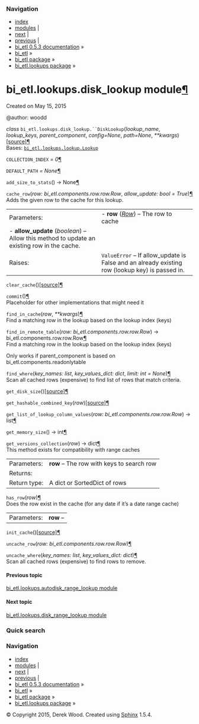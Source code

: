 ### Navigation

-   [index](genindex.md "General Index")
-   [modules](py-modindex.md "Python Module Index") |
-   [next](bi_etl.lookups.disk_range_lookup.md "bi_etl.lookups.disk_range_lookup module") |
-   [previous](bi_etl.lookups.autodisk_range_lookup.md "bi_etl.lookups.autodisk_range_lookup module") |
-   [bi\_etl 0.5.3 documentation](index.md) »
-   [bi\_etl](modules.md) »
-   [bi\_etl package](bi_etl.md) »
-   [bi\_etl.lookups package](bi_etl.lookups.md) »

<span id="bi-etl-lookups-disk-lookup-module"></span>
bi\_etl.lookups.disk\_lookup module<a href="#module-bi_etl.lookups.disk_lookup" class="headerlink" title="Permalink to this headline">¶</a>
===========================================================================================================================================

Created on May 15, 2015

@author: woodd

 *class* `bi_etl.lookups.disk_lookup.``DiskLookup`<span class="sig-paren">(</span>*lookup\_name*, *lookup\_keys*, *parent\_component*, *config=None*, *path=None*, *\*\*kwargs*<span class="sig-paren">)</span><a href="_modules/bi_etl/lookups/disk_lookup.md#DiskLookup" class="reference internal"><span class="viewcode-link">[source]</span></a><a href="#bi_etl.lookups.disk_lookup.DiskLookup" class="headerlink" title="Permalink to this definition">¶</a>  
Bases: <a href="bi_etl.lookups.lookup.md#bi_etl.lookups.lookup.Lookup" class="reference internal" title="bi_etl.lookups.lookup.Lookup"><code class="xref py py-class docutils literal">bi_etl.lookups.lookup.Lookup</code></a>

 `COLLECTION_INDEX` *= 0*<a href="#bi_etl.lookups.disk_lookup.DiskLookup.COLLECTION_INDEX" class="headerlink" title="Permalink to this definition">¶</a>  

 `DEFAULT_PATH` *= None*<a href="#bi_etl.lookups.disk_lookup.DiskLookup.DEFAULT_PATH" class="headerlink" title="Permalink to this definition">¶</a>  

 `add_size_to_stats`<span class="sig-paren">(</span><span class="sig-paren">)</span> → None<a href="#bi_etl.lookups.disk_lookup.DiskLookup.add_size_to_stats" class="headerlink" title="Permalink to this definition">¶</a>  

 `cache_row`<span class="sig-paren">(</span>*row: bi\_etl.components.row.row.Row*, *allow\_update: bool = True*<span class="sig-paren">)</span><a href="#bi_etl.lookups.disk_lookup.DiskLookup.cache_row" class="headerlink" title="Permalink to this definition">¶</a>  
Adds the given row to the cache for this lookup.

|             |                                                                                                                                                                                                                     |
|-------------|---------------------------------------------------------------------------------------------------------------------------------------------------------------------------------------------------------------------|
| Parameters: | -   **row** (<a href="bi_etl.components.csvreader.md#bi_etl.components.csvreader.CSVReader.Row" class="reference internal" title="bi_etl.components.csvreader.CSVReader.Row"><em>Row</em></a>) – The row to cache 
  -   **allow\_update** (*boolean*) – Allow this method to update an existing row in the cache.                                                                                                                        |
| Raises:     | `ValueError` – If allow\_update is False and an already existing row (lookup key) is passed in.                                                                                                                     |

 `clear_cache`<span class="sig-paren">(</span><span class="sig-paren">)</span><a href="_modules/bi_etl/lookups/disk_lookup.md#DiskLookup.clear_cache" class="reference internal"><span class="viewcode-link">[source]</span></a><a href="#bi_etl.lookups.disk_lookup.DiskLookup.clear_cache" class="headerlink" title="Permalink to this definition">¶</a>  

 `commit`<span class="sig-paren">(</span><span class="sig-paren">)</span><a href="#bi_etl.lookups.disk_lookup.DiskLookup.commit" class="headerlink" title="Permalink to this definition">¶</a>  
Placeholder for other implementations that might need it

 `find_in_cache`<span class="sig-paren">(</span>*row*, *\*\*kwargs*<span class="sig-paren">)</span><a href="#bi_etl.lookups.disk_lookup.DiskLookup.find_in_cache" class="headerlink" title="Permalink to this definition">¶</a>  
Find a matching row in the lookup based on the lookup index (keys)

 `find_in_remote_table`<span class="sig-paren">(</span>*row: bi\_etl.components.row.row.Row*<span class="sig-paren">)</span> → bi\_etl.components.row.row.Row<a href="#bi_etl.lookups.disk_lookup.DiskLookup.find_in_remote_table" class="headerlink" title="Permalink to this definition">¶</a>  
Find a matching row in the lookup based on the lookup index (keys)

Only works if parent\_component is based on bi\_etl.components.readonlytable

 `find_where`<span class="sig-paren">(</span>*key\_names: list*, *key\_values\_dict: dict*, *limit: int = None*<span class="sig-paren">)</span><a href="#bi_etl.lookups.disk_lookup.DiskLookup.find_where" class="headerlink" title="Permalink to this definition">¶</a>  
Scan all cached rows (expensive) to find list of rows that match criteria.

 `get_disk_size`<span class="sig-paren">(</span><span class="sig-paren">)</span><a href="_modules/bi_etl/lookups/disk_lookup.md#DiskLookup.get_disk_size" class="reference internal"><span class="viewcode-link">[source]</span></a><a href="#bi_etl.lookups.disk_lookup.DiskLookup.get_disk_size" class="headerlink" title="Permalink to this definition">¶</a>  

 `get_hashable_combined_key`<span class="sig-paren">(</span>*row*<span class="sig-paren">)</span><a href="_modules/bi_etl/lookups/disk_lookup.md#DiskLookup.get_hashable_combined_key" class="reference internal"><span class="viewcode-link">[source]</span></a><a href="#bi_etl.lookups.disk_lookup.DiskLookup.get_hashable_combined_key" class="headerlink" title="Permalink to this definition">¶</a>  

 `get_list_of_lookup_column_values`<span class="sig-paren">(</span>*row: bi\_etl.components.row.row.Row*<span class="sig-paren">)</span> → list<a href="#bi_etl.lookups.disk_lookup.DiskLookup.get_list_of_lookup_column_values" class="headerlink" title="Permalink to this definition">¶</a>  

 `get_memory_size`<span class="sig-paren">(</span><span class="sig-paren">)</span> → int<a href="#bi_etl.lookups.disk_lookup.DiskLookup.get_memory_size" class="headerlink" title="Permalink to this definition">¶</a>  

 `get_versions_collection`<span class="sig-paren">(</span>*row*<span class="sig-paren">)</span> → dict<a href="#bi_etl.lookups.disk_lookup.DiskLookup.get_versions_collection" class="headerlink" title="Permalink to this definition">¶</a>  
This method exists for compatibility with range caches

|              |                                           |
|--------------|-------------------------------------------|
| Parameters:  | **row** – The row with keys to search row |
| Returns:     |                                           |
| Return type: | A dict or SortedDict of rows              |

 `has_row`<span class="sig-paren">(</span>*row*<span class="sig-paren">)</span><a href="#bi_etl.lookups.disk_lookup.DiskLookup.has_row" class="headerlink" title="Permalink to this definition">¶</a>  
Does the row exist in the cache (for any date if it’s a date range cache)

|             |           |
|-------------|-----------|
| Parameters: | **row** – |

 `init_cache`<span class="sig-paren">(</span><span class="sig-paren">)</span><a href="_modules/bi_etl/lookups/disk_lookup.md#DiskLookup.init_cache" class="reference internal"><span class="viewcode-link">[source]</span></a><a href="#bi_etl.lookups.disk_lookup.DiskLookup.init_cache" class="headerlink" title="Permalink to this definition">¶</a>  

 `uncache_row`<span class="sig-paren">(</span>*row: bi\_etl.components.row.row.Row*<span class="sig-paren">)</span><a href="#bi_etl.lookups.disk_lookup.DiskLookup.uncache_row" class="headerlink" title="Permalink to this definition">¶</a>  

 `uncache_where`<span class="sig-paren">(</span>*key\_names: list*, *key\_values\_dict: dict*<span class="sig-paren">)</span><a href="#bi_etl.lookups.disk_lookup.DiskLookup.uncache_where" class="headerlink" title="Permalink to this definition">¶</a>  
Scan all cached rows (expensive) to find rows to remove.

#### Previous topic

[bi\_etl.lookups.autodisk\_range\_lookup module](bi_etl.lookups.autodisk_range_lookup.md "previous chapter")

#### Next topic

[bi\_etl.lookups.disk\_range\_lookup module](bi_etl.lookups.disk_range_lookup.md "next chapter")

### Quick search

### Navigation

-   [index](genindex.md "General Index")
-   [modules](py-modindex.md "Python Module Index") |
-   [next](bi_etl.lookups.disk_range_lookup.md "bi_etl.lookups.disk_range_lookup module") |
-   [previous](bi_etl.lookups.autodisk_range_lookup.md "bi_etl.lookups.autodisk_range_lookup module") |
-   [bi\_etl 0.5.3 documentation](index.md) »
-   [bi\_etl](modules.md) »
-   [bi\_etl package](bi_etl.md) »
-   [bi\_etl.lookups package](bi_etl.lookups.md) »

© Copyright 2015, Derek Wood. Created using [Sphinx](http://sphinx-doc.org/) 1.5.4.
